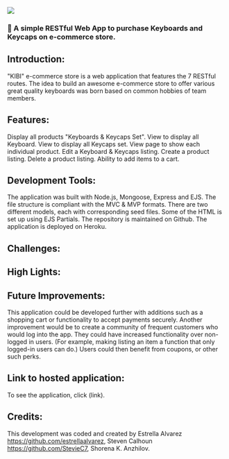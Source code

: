 ![](http://imgur.com/t3teAxi.png)
### :handbag: A simple RESTful Web App to purchase Keyboards and Keycaps on e-commerce store.

## Introduction:

"KIBI" e-commerce store is a web application that features the 7 RESTful routes. The idea to build an awesome e-commerce store to offer various great quality keyboards was born based on common hobbies of team members.


## Features: 
Display all products "Keyboards & Keycaps Set".
View to display all Keyboard.
View to display all Keycaps set.
View page to show each individual product.
Edit a Keyboard & Keycaps listing.
Create a product listing.
Delete a product listing.
Ability to add items to a cart.

## Development Tools:

The application was built with Node.js, Mongoose, Express and EJS. The file structure is compliant with the MVC & MVP formats. There are two different models, each with corresponding seed files. Some of the HTML is set up using EJS Partials. The repository is maintained on Github. The application is deployed on Heroku.


## Challenges:



## High Lights:



## Future Improvements:
 This application could be developed further with additions such as a shopping cart or functionality to accept payments securely. Another improvement would be to create a community of frequent customers who would log into the app. They could have increased functionality over non-logged in users. (For example, making listing an item a function that only logged-in users can do.) Users could then benefit from coupons, or other such perks.


## Link to hosted application:
To see the application, click (link).


## Credits:

This development was coded and created by Estrella Alvarez https://github.com/estrellaalvarez, Steven Calhoun https://github.com/StevieC7, Shorena K. Anzhilov. 